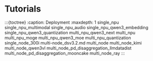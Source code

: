 # Tutorials

:::{toctree}
:caption: Deployment
:maxdepth: 1
single_npu
single_npu_multimodal
single_npu_audio
single_npu_qwen3_embedding
single_npu_qwen3_quantization
multi_npu_qwen3_next
multi_npu
multi_npu_moge
multi_npu_qwen3_moe
multi_npu_quantization
single_node_300i
multi-node_dsv3.2.md
multi_node
multi_node_kimi
multi_node_qwen3vl
multi_node_pd_disaggregation_llmdatadist
multi_node_pd_disaggregation_mooncake
multi_node_ray
:::
